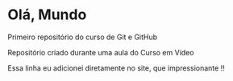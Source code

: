 # Olá, Mundo
 Primeiro repositório do curso de Git e GitHub

 Repositório criado durante uma aula do Curso em Vídeo
 
 Essa linha eu adicionei diretamente no site, que impressionante !!
